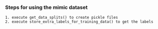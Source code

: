 ### Steps for using the mimic dataset
    1. execute get_data_splits() to create pickle files
    2. execute store_extra_labels_for_training_data() to get the labels